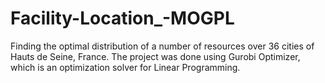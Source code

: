 # Facility-Location_-MOGPL
Finding the optimal distribution of a number of resources over 36 cities of Hauts de Seine, France. The project was done using Gurobi Optimizer, which is an optimization solver for Linear Programming.
